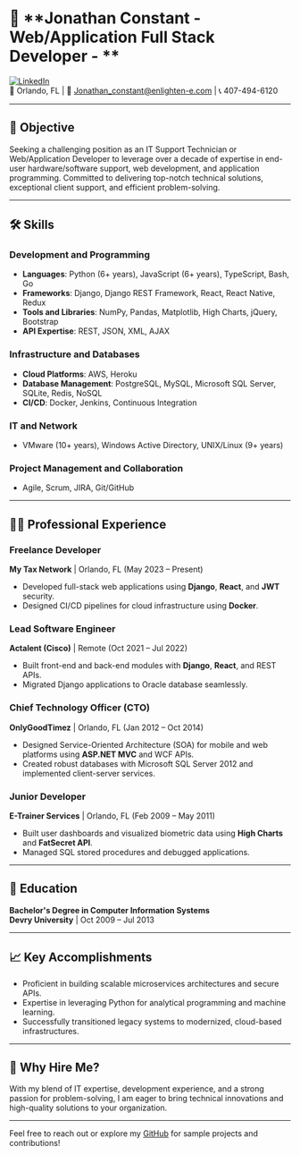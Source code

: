 # 💼 **Jonathan Constant - Web/Application Full Stack Developer - **

[![LinkedIn](https://img.shields.io/badge/LinkedIn-Connect-blue)](https://linkedin.com/in/your-profile)  
📍 Orlando, FL | 📧 [Jonathan_constant@enlighten-e.com](mailto:Jonathan_constant@enlighten-e.com) | 📞 407-494-6120  

---

## 🎯 **Objective**

Seeking a challenging position as an IT Support Technician or Web/Application Developer to leverage over a decade of expertise in end-user hardware/software support, web development, and application programming. Committed to delivering top-notch technical solutions, exceptional client support, and efficient problem-solving.

---

## 🛠️ **Skills**

### **Development and Programming**
- **Languages**: Python (6+ years), JavaScript (6+ years), TypeScript, Bash, Go  
- **Frameworks**: Django, Django REST Framework, React, React Native, Redux  
- **Tools and Libraries**: NumPy, Pandas, Matplotlib, High Charts, jQuery, Bootstrap  
- **API Expertise**: REST, JSON, XML, AJAX  

### **Infrastructure and Databases**
- **Cloud Platforms**: AWS, Heroku  
- **Database Management**: PostgreSQL, MySQL, Microsoft SQL Server, SQLite, Redis, NoSQL  
- **CI/CD**: Docker, Jenkins, Continuous Integration  

### **IT and Network**
- VMware (10+ years), Windows Active Directory, UNIX/Linux (9+ years)  

### **Project Management and Collaboration**
- Agile, Scrum, JIRA, Git/GitHub  

---

## 🧑‍💻 **Professional Experience**

### **Freelance Developer**
**My Tax Network** | Orlando, FL (May 2023 – Present)  
- Developed full-stack web applications using **Django**, **React**, and **JWT** security.  
- Designed CI/CD pipelines for cloud infrastructure using **Docker**.  

### **Lead Software Engineer**  
**Actalent (Cisco)** | Remote (Oct 2021 – Jul 2022)  
- Built front-end and back-end modules with **Django**, **React**, and REST APIs.  
- Migrated Django applications to Oracle database seamlessly.  

### **Chief Technology Officer (CTO)**  
**OnlyGoodTimez** | Orlando, FL (Jan 2012 – Oct 2014)  
- Designed Service-Oriented Architecture (SOA) for mobile and web platforms using **ASP.NET MVC** and WCF APIs.  
- Created robust databases with Microsoft SQL Server 2012 and implemented client-server services.  

### **Junior Developer**  
**E-Trainer Services** | Orlando, FL (Feb 2009 – May 2011)  
- Built user dashboards and visualized biometric data using **High Charts** and **FatSecret API**.  
- Managed SQL stored procedures and debugged applications.  

---

## 📜 **Education**
**Bachelor's Degree in Computer Information Systems**  
**Devry University** | Oct 2009 – Jul 2013  

---

## 📈 **Key Accomplishments**
- Proficient in building scalable microservices architectures and secure APIs.  
- Expertise in leveraging Python for analytical programming and machine learning.  
- Successfully transitioned legacy systems to modernized, cloud-based infrastructures.  

---

## 🌟 **Why Hire Me?**
With my blend of IT expertise, development experience, and a strong passion for problem-solving, I am eager to bring technical innovations and high-quality solutions to your organization.

---

Feel free to reach out or explore my [GitHub](https://github.com/Jonathan-Constant) for sample projects and contributions!
